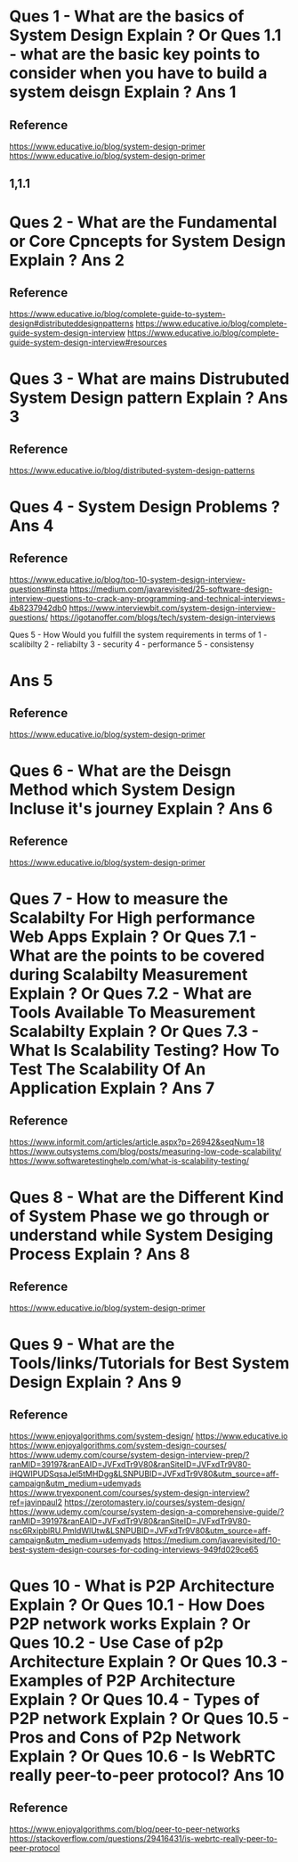 Ques 1 - What are the basics of System Design Explain ?
Or
Ques 1.1 - what are the basic key points to consider when you have to build a system deisgn  Explain ?
Ans 1
=====
Reference
----------
https://www.educative.io/blog/system-design-primer
https://www.educative.io/blog/system-design-primer




1,1.1
------



Ques 2 - What are the Fundamental or Core Cpncepts for System Design Explain ?
Ans 2
=====
Reference
---------
https://www.educative.io/blog/complete-guide-to-system-design#distributeddesignpatterns
https://www.educative.io/blog/complete-guide-system-design-interview
https://www.educative.io/blog/complete-guide-system-design-interview#resources



Ques 3 - What are mains Distrubuted System Design pattern Explain ?
Ans 3
=====
Reference
---------
https://www.educative.io/blog/distributed-system-design-patterns



Ques 4 - System Design Problems ?
Ans 4
=====
Reference
---------
https://www.educative.io/blog/top-10-system-design-interview-questions#insta
https://medium.com/javarevisited/25-software-design-interview-questions-to-crack-any-programming-and-technical-interviews-4b8237942db0
https://www.interviewbit.com/system-design-interview-questions/
https://igotanoffer.com/blogs/tech/system-design-interviews



Ques 5 - How Would you fulfill the system requirements in terms of
1 - scalibilty
2 - reliabilty
3 - security
4 - performance
5 - consistensy

Ans 5
=====
Reference
---------
https://www.educative.io/blog/system-design-primer




Ques 6 - What are the Deisgn Method which System Design Incluse it's journey Explain ?
Ans 6
=====
Reference
---------
https://www.educative.io/blog/system-design-primer




Ques 7 - How to measure the Scalabilty For High performance Web Apps Explain ?
Or
Ques 7.1 - What are the points to be covered during Scalabilty Measurement Explain ?
Or
Ques 7.2 - What are Tools Available To Measurement Scalabilty Explain ? 
Or
Ques 7.3 - What Is Scalability Testing? How To Test The Scalability Of An Application Explain ?
Ans 7
=====
Reference
---------
https://www.informit.com/articles/article.aspx?p=26942&seqNum=18
https://www.outsystems.com/blog/posts/measuring-low-code-scalability/
https://www.softwaretestinghelp.com/what-is-scalability-testing/





Ques 8 - What are the Different Kind of System Phase we go through or understand while System Desiging Process Explain ?
Ans 8
=====
Reference
----------
https://www.educative.io/blog/system-design-primer



Ques 9 - What are the Tools/links/Tutorials for Best System Design  Explain ?
Ans 9
=====
Reference
---------
https://www.enjoyalgorithms.com/system-design/
https://www.educative.io
https://www.enjoyalgorithms.com/system-design-courses/
https://www.udemy.com/course/system-design-interview-prep/?ranMID=39197&ranEAID=JVFxdTr9V80&ranSiteID=JVFxdTr9V80-iHQWIPUDSqsaJel5tMHDgg&LSNPUBID=JVFxdTr9V80&utm_source=aff-campaign&utm_medium=udemyads
https://www.tryexponent.com/courses/system-design-interview?ref=javinpaul2
https://zerotomastery.io/courses/system-design/
https://www.udemy.com/course/system-design-a-comprehensive-guide/?ranMID=39197&ranEAID=JVFxdTr9V80&ranSiteID=JVFxdTr9V80-nsc6RxipblRU.PmIdWlUtw&LSNPUBID=JVFxdTr9V80&utm_source=aff-campaign&utm_medium=udemyads
https://medium.com/javarevisited/10-best-system-design-courses-for-coding-interviews-949fd029ce65



Ques 10 - What is P2P Architecture Explain ?
Or
Ques 10.1 - How Does P2P network works Explain ?
Or
Ques 10.2 - Use Case of p2p Architecture Explain ?
Or
Ques 10.3 - Examples of P2P Architecture Explain ?
Or
Ques 10.4 - Types of P2P network Explain ?
Or
Ques 10.5 - Pros and Cons of P2p Network Explain ?
Or
Ques 10.6 - Is WebRTC really peer-to-peer protocol?
Ans 10
======
Reference
---------
https://www.enjoyalgorithms.com/blog/peer-to-peer-networks
https://stackoverflow.com/questions/29416431/is-webrtc-really-peer-to-peer-protocol
